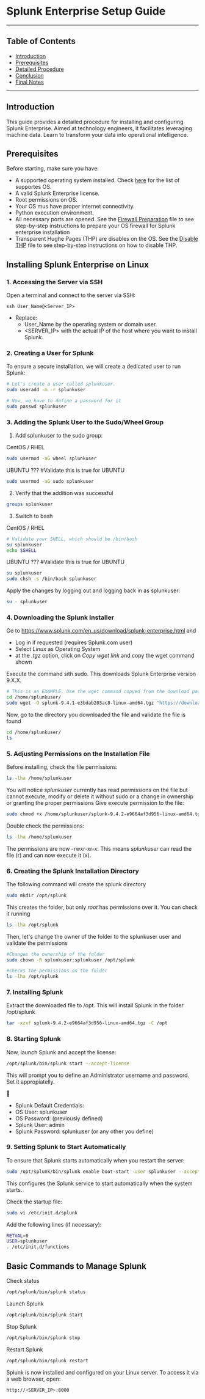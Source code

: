 # Splunk Enterprise Setup Guide

---

## Table of Contents

- [Introduction](#introduction)
- [Prerequisites](#prerequisites)
- [Detailed Procedure](#detailed-procedure)
- [Conclusion](#conclusion)
- [Final Notes](#final-notes)

---

## Introduction

This guide provides a detailed procedure for installing and configuring Splunk Enterprise. Aimed at technology engineers, it facilitates leveraging machine data. Learn to transform your data into operational intelligence.

## Prerequisites

Before starting, make sure you have:

* A supported operating system installed. Check [here](https://docs.splunk.com/Documentation/Splunk/9.4.1/Installation/Systemrequirements) for the list of supportes OS.
* A valid Splunk Enterprise license.
* Root permissions on OS.
* Your OS mus have proper internet connectivity.
* Python execution environment.
* All necessary ports are opened. See the [Firewall Preparation](https://github.com/splunkcep/splunk_platform/blob/main/OS_preparation/FirewallPrep_EN.md) file to see step-by-step instructions to prepare your OS firewall for Splunk enterprise installation
* Transparent Hughe Pages (THP) are disables on the OS. See the [Disable THP](https://github.com/splunkcep/splunk_platform/blob/main/OS_preparation/Disable_THP_EN.md) file to see  step-by-step instructions on how to disable THP.


## Installing Splunk Enterprise on Linux

### 1. Accessing the Server via SSH

Open a terminal and connect to the server via SSH:

`ssh User_Name@<Server_IP>`

* Replace:
    * User_Name by the operating system or domain user.
    * <SERVER_IP> with the actual IP of the host where you want to install Splunk.


### 2. Creating a User for Splunk

To ensure a secure installation, we will create a dedicated user to run Splunk:

```bash
# Let's create a user called splunkuser.
sudo useradd -m -r splunkuser

# Now, we have to define a password for it
sudo passwd splunkuser
```


### 3. Adding the Splunk User to the Sudo/Wheel Group

1. Add splunkuser to the sudo group:

CentOS / RHEL
```bash
sudo usermod -aG wheel splunkuser
```

UBUNTU ??? #Validate this is true for UBUNTU
```bash
sudo usermod -aG sudo splunkuser
```

2. Verify that the addition was successful
```bash
groups splunkuser
```

3. Switch to bash

CentOS / RHEL
```bash
# Validate your SHELL, which should be /bin/bash
su splunkuser
echo $SHELL  
```


UBUNTU ??? #Validate this is true for UBUNTU
```bash
su splunkuser
sudo chsh -s /bin/bash splunkuser
```

Apply the changes by logging out and logging back in as splunkuser:
```bash
su - splunkuser
```

### 4. Downloading the Splunk Installer

Go to https://www.splunk.com/en_us/download/splunk-enterprise.html and
* Log in if requested (requires Splunk.com user)
* Select *Linux* as Operating System
* at the *.tgz* option, click on *Copy wget link* and copy the wget command shown


Execute the command sith sudo. This downloads Splunk Enterprise version 9.X.X.

```bash
# This is an EXAMPLE. Use the wget command copyed from the download page.
cd /home/splunkuser/
sudo wget -O splunk-9.4.1-e3bdab203ac8-linux-amd64.tgz "https://download.splunk.com/products/splunk/releases/9.4.1/linux/splunk-9.4.1-e3bdab203ac8-linux-amd64.tgz"
```

Now, go to the directory you downloaded the file and validate the file is found

```bash
cd /home/splunkuser/
ls
```

### 5. Adjusting Permissions on the Installation File

Before installing, check the file permissions:
```bash
ls -lha /home/splunkuser
```

You will notice *splunkuser* currently has read permissions on the file but cannot execute, modify or delete it without sudo or a change in ownership or granting the proper permissions
Give execute permission to the file:

```bash
sudo chmod +x /home/splunkuser/splunk-9.4.2-e9664af3d956-linux-amd64.tgz
```

Double check the permissions:

```bash
ls -lha /home/splunkuser
```
The permissions are now -rwxr-xr-x. This means *splunkuser* can read the file (r) and can now execute it (x).

### 6. Creating the Splunk Installation Directory

The following command will create the splunk directory
```bash
sudo mkdir /opt/splunk
```
This creates the folder, but only *root* has permissions over it. You can check it running

```bash
ls -lha /opt/splunk
```

Then, let's change the owner of the folder to the splunkuser user and validate the permissions

```bash
#Changes the ownership of the folder
sudo chown -R splunkuser:splunkuser /opt/splunk

#checks the permissions on the folder
ls -lha /opt/splunk
```

### 7. Installing Splunk

Extract the downloaded file to /opt. This will install Splunk in the folder /opt/splunk

```bash
tar -xzvf splunk-9.4.2-e9664af3d956-linux-amd64.tgz -C /opt
```

### 8. Starting Splunk

Now, launch Splunk and accept the license:

```bash
/opt/splunk/bin/splunk start --accept-license
```

This will prompt you to define an Administrator username and password. Set it appropiatelly.

🔑
* Splunk Default Credentials:
*	OS User: splunkuser
*	OS Password: (previously defined)
*	Splunk User: admin
*	Splunk Password: splunkuser (or any other you define)

### 9. Setting Splunk to Start Automatically

To ensure that Splunk starts automatically when you restart the server:

```bash
sudo /opt/splunk/bin/splunk enable boot-start -user splunkuser --accept-license --answer-yes --no-prompt
```

This configures the Splunk service to start automatically when the system starts.

Check the startup file:

```bash
sudo vi /etc/init.d/splunk
```

Add the following lines (if necessary):

```bash
RETVAL=0
USER=splunkuser
. /etc/init.d/functions
```

## Basic Commands to Manage Splunk

Check status

```bash
/opt/splunk/bin/splunk status
```

Launch Splunk

```bash
/opt/splunk/bin/splunk start
```

Stop Splunk

```bash
/opt/splunk/bin/splunk stop
```

Restart Splunk

```bash
/opt/splunk/bin/splunk restart
```

Splunk is now installed and configured on your Linux server. To access it via a web browser, open:

```bash
http://<SERVER_IP>:8000 
```

